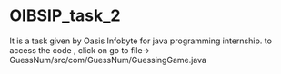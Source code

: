 # OIBSIP_task_2
It is a task given by Oasis Infobyte for java programming internship.
to access the  code , click on go to file-> GuessNum/src/com/GuessNum/GuessingGame.java
